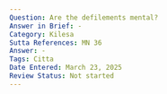 ```yaml
---
Question: Are the defilements mental?
Answer in Brief: -
Category: Kilesa
Sutta References: MN 36
Answer: -
Tags: Citta
Date Entered: March 23, 2025
Review Status: Not started
---
```

